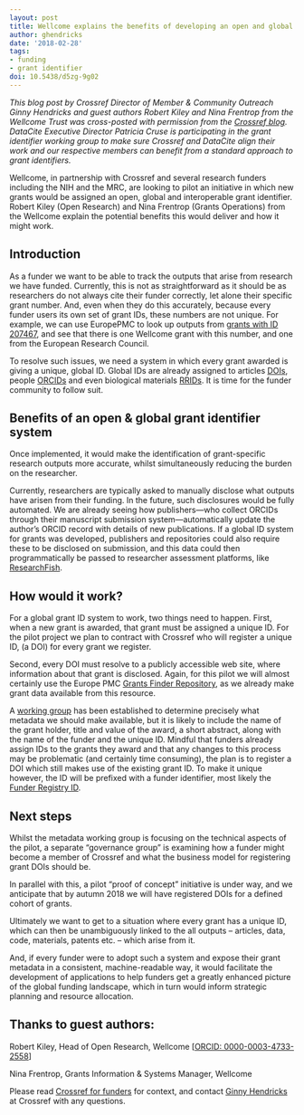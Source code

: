 ```yaml
---
layout: post
title: Wellcome explains the benefits of developing an open and global grant identifier
author: ghendricks
date: '2018-02-28'
tags:
- funding
- grant identifier
doi: 10.5438/d5zg-9g02
---
```

*This blog post by Crossref Director of Member & Community Outreach Ginny Hendricks and guest authors Robert Kiley and Nina Frentrop from the Wellcome Trust was cross-posted with permission from the [Crossref blog](https://www.crossref.org/blog/wellcome-explains-the-benefits-of-developing-an-open-and-global-grant-identifier/). DataCite Executive Director Patricia Cruse is participating in the grant identifier working group to make sure Crossref and DataCite align their work and our respective members can benefit from a standard approach to grant identifiers.*

Wellcome, in partnership with Crossref and several research funders including the NIH and the MRC, are looking to pilot an initiative in which new grants would be assigned an open, global and interoperable grant identifier. Robert Kiley (Open Research) and Nina Frentrop (Grants Operations) from the Wellcome explain the potential benefits this would deliver and how it might work.

## Introduction
As a funder we want to be able to track the outputs that arise from research we have funded. Currently, this is not as straightforward as it should be as researchers do not always cite their funder correctly, let alone their specific grant number. And, even when they do this accurately, because every funder users its own set of grant IDs, these numbers are not unique. For example, we can use EuropePMC to look up outputs from [grants with ID 207467](http://europepmc.org/grantfinder/results?gid=207467&page=1), and see that there is one Wellcome grant with this number, and one from the European Research Council.

To resolve such issues, we need a system in which every grant awarded is giving a unique, global ID. Global IDs are already assigned to articles [DOIs](https://search.crossref.org/), people [ORCIDs](https://orcid.org/) and even biological materials [RRIDs](https://scicrunch.org/resources). It is time for the funder community to follow suit.

## Benefits of an open & global grant identifier system
Once implemented, it would make the identification of grant-specific research outputs more accurate, whilst simultaneously reducing the burden on the researcher.

Currently, researchers are typically asked to manually disclose what outputs have arisen from their funding. In the future, such disclosures would be fully automated. We are already seeing how publishers—who collect ORCIDs through their manuscript submission system—automatically update the author’s ORCID record with details of new publications. If a global ID system for grants was developed, publishers and repositories could also require these to be disclosed on submission, and this data could then programmatically be passed to researcher assessment platforms, like [ResearchFish](https://www.researchfish.net/).

## How would it work?
For a global grant ID system to work, two things need to happen. First, when a new grant is awarded, that grant must be assigned a unique ID. For the pilot project we plan to contract with Crossref who will register a unique ID, (a DOI) for every grant we register.

Second, every DOI must resolve to a publicly accessible web site, where information about that grant is disclosed. Again, for this pilot we will almost certainly use the Europe PMC [Grants Finder Repository](http://europepmc.org/grantfinder), as we already make grant data available from this resource.

A [working group](https://docs.google.com/spreadsheets/d/1ZLx7Bv9tXIKVm9oYjnuTDCxLzmdLjcgdUBfSr6h20AY/edit#gid=0) has been established to determine precisely what metadata we should make available, but it is likely to include the name of the grant holder, title and value of the award, a short abstract, along with the name of the funder and the unique ID. Mindful that funders already assign IDs to the grants they award and that any changes to this process may be problematic (and certainly time consuming), the plan is to register a DOI which still makes use of the existing grant ID. To make it unique however, the ID will be prefixed with a funder identifier, most likely the [Funder Registry ID](https://www.crossref.org/services/funder-registry/).

## Next steps
Whilst the metadata working group is focusing on the technical aspects of the pilot, a separate “governance group” is examining how a funder might become a member of Crossref and what the business model for registering grant DOIs should be.

In parallel with this, a pilot “proof of concept” initiative is under way, and we anticipate that by autumn 2018 we will have registered DOIs for a defined cohort of grants.

Ultimately we want to get to a situation where every grant has a unique ID, which can then be unambiguously linked to the all outputs – articles, data, code, materials, patents etc. – which arise from it.

And, if every funder were to adopt such a system and expose their grant metadata in a consistent, machine-readable way, it would facilitate the development of applications to help funders get a greatly enhanced picture of the global funding landscape, which in turn would inform strategic planning and resource allocation.

## Thanks to guest authors:
Robert Kiley, Head of Open Research, Wellcome [[ORCID: 0000-0003-4733-2558](http://orcid.org/0000-0003-4733-2558)]

Nina Frentrop, Grants Information & Systems Manager, Wellcome

Please read [Crossref for funders](https://www.crossref.org/community/funders) for context, and contact [Ginny Hendricks](mailto:feedback@crossref.org) at Crossref with any questions.
